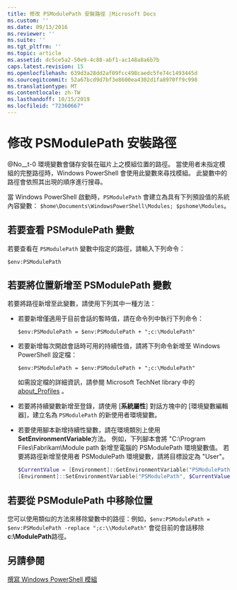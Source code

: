 ```yaml
---
title: 修改 PSModulePath 安裝路徑 |Microsoft Docs
ms.custom: ''
ms.date: 09/13/2016
ms.reviewer: ''
ms.suite: ''
ms.tgt_pltfrm: ''
ms.topic: article
ms.assetid: dc5ce5a2-50e9-4c88-abf1-ac148a8a6b7b
caps.latest.revision: 15
ms.openlocfilehash: 639d3a28dd2af09fcc498caedc5fe74c1493445d
ms.sourcegitcommit: 52a67bcd9d7bf3e8600ea4302d1fa8970ff9c998
ms.translationtype: MT
ms.contentlocale: zh-TW
ms.lasthandoff: 10/15/2019
ms.locfileid: "72360667"
---
```

# <a name="modifying-the-psmodulepath-installation-path"></a>修改 PSModulePath 安裝路徑

@No__t-0 環境變數會儲存安裝在磁片上之模組位置的路徑。 當使用者未指定模組的完整路徑時，Windows PowerShell 會使用此變數來尋找模組。 此變數中的路徑會依照其出現的順序進行搜尋。

當 Windows PowerShell 啟動時，`PSModulePath` 會建立為具有下列預設值的系統內容變數： `$home\Documents\WindowsPowerShell\Modules; $pshome\Modules`。

## <a name="to-view-the-psmodulepath-variable"></a>若要查看 PSModulePath 變數

若要查看在 `PSModulePath` 變數中指定的路徑，請輸入下列命令：

`$env:PSModulePath`

## <a name="to-add-locations-to-the-psmodulepath-variable"></a>若要將位置新增至 PSModulePath 變數

若要將路徑新增至此變數，請使用下列其中一種方法：

- 若要新增僅適用于目前會話的暫時值，請在命令列中執行下列命令：

  `$env:PSModulePath = $env:PSModulePath + ";c:\ModulePath"`

- 若要新增每次開啟會話時可用的持續性值，請將下列命令新增至 Windows PowerShell 設定檔：

  `$env:PSModulePath = $env:PSModulePath + ";c:\ModulePath"`

  如需設定檔的詳細資訊，請參閱 Microsoft TechNet library 中的[about_Profiles](/powershell/module/microsoft.powershell.core/about/about_profiles) 。

- 若要將持續變數新增至登錄，請使用 [**系統屬性**] 對話方塊中的 [環境變數編輯器]，建立名為 `PSModulePath` 的新使用者環境變數。

- 若要使用腳本新增持續性變數，請在環境類別上使用**SetEnvironmentVariable**方法。 例如，下列腳本會將 "C:\Program Files\Fabrikam\Module path 新增至電腦的 PSModulePath 環境變數值。 若要將路徑新增至使用者 PSModulePath 環境變數，請將目標設定為 "User"。

  ```powershell
  $CurrentValue = [Environment]::GetEnvironmentVariable("PSModulePath", "Machine")
  [Environment]::SetEnvironmentVariable("PSModulePath", $CurrentValue + ";C:\Program Files\Fabrikam\Modules", "Machine")

  ```

## <a name="to-remove-locations-from-the-psmodulepath"></a>若要從 PSModulePath 中移除位置

您可以使用類似的方法來移除變數中的路徑：例如，`$env:PSModulePath = $env:PSModulePath -replace ";c:\\ModulePath"` 會從目前的會話移除**c:\ModulePath**路徑。

## <a name="see-also"></a>另請參閱

[撰寫 Windows PowerShell 模組](./writing-a-windows-powershell-module.md)
